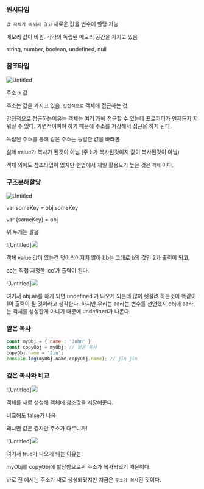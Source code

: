 ### 원시타입

`값 자체가 바뀌지 않고`  새로운 값을 변수에 할당 가능

메모리 값이 바뀜. 각각의 독립된 메모리 공간을 가지고 있음

string, number, boolean, undefined, null 

### 참조타입

![Untitled](https://s3-us-west-2.amazonaws.com/secure.notion-static.com/d1027ba6-e495-46b8-b8ff-88cd39e9c6a3/Untitled.png)

주소→ 값 

주소는 값을 가지고 있음. `간접적으로` 객체에 접근하는 것.

간접적으로 접근하는이유는 객체는 여러 개에 접근할 수 있는데 프로퍼티가 언제든지 지워질 수 있다. 가변적이여야 하기 때문에 주소를 저장해서 접근을 하게 된다.

독립된 주소를 통해 같은 주소는 동일한 값을 바라봄

실제 value가 복사가 된것이 아님 (주소가 복사된것이지 값이 복사된것이 아님)

객체 외에도 참조타입이 있지만 현업에서 제일 활용도가 높은 것은 `객체` 이다.

### 구조분해할당

![Untitled](https://s3-us-west-2.amazonaws.com/secure.notion-static.com/b3cf745a-34fc-4708-946e-9ff2ac4292cd/Untitled.png)

var someKey = obj.someKey

var {someKey} = obj 

위 두개는 같음 

![Untitled]<img src = "/git-img/220715/3.png">

객체 value 값이 있는건 덮어씌어지지 않아 bb는 그대로 b의 값인 2가 출력이 되고,

cc는 직접 지정한 ‘cc’가 출력이 된다.  

![Untitled]<img src = "/git-img/220715/4.png">

여기서 obj.aa를 하게 되면 undefined 가 나오게 되는데 많이 헷갈려 하는것이 똑같이 1이 출력이 될 것이라고 생각한다. 하지만 우리는 aa라는 변수를 선언했지 obj에 aa라는 객체를 생성한게 아니기 때문에 undefined가 나온다.

### 얕은 복사

```jsx
const myObj = { name : 'John' }
const copyObj = myObj; // 얕은 복사
copyObj.name = 'Jin';
console.log(myObj,name,copyObj.name); // jin jin 
```

### 깊은 복사와 비교

![Untitled]<img src = "/git-img/220715/5.png">

객체를 새로 생성해 객체에 참조값을 저장해준다.

비교해도  false가 나옴 

왜냐면 값은 같지만 주소가 다르니까!

![Untitled]<img src = "/git-img/220715/6.png">

여기서 true가 나오게 되는 이유는!

myObj를 copyObj에 할당함으로써 주소가 복사되었기 때문이다. 

바로 전 예시는 주소가 새로 생성되었지만 지금은 `주소가 복사`된 것이다.
